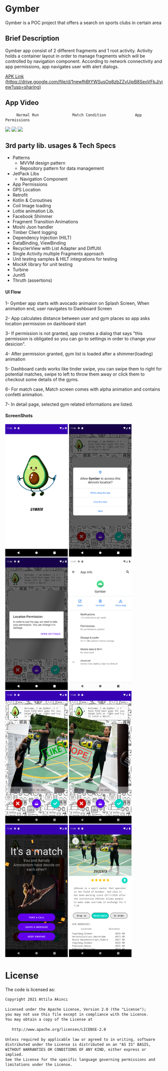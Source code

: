 # Gymber
Gymber is a POC project that offers a search on sports clubs in certain area

## Brief Description
Gymber app consist of 2 different fragments and 1 root activity. Activity holds a container layout in order to manage fragments which will be controlled by navigation component.
According to network connectivity and app permissions, app navigates user with alert dialogs.

[APK Link (https://drive.google.com/file/d/1newfhBtYWSusOq8zbZZyUipB8SeoVFkJ/view?usp=sharing)](https://drive.google.com/file/d/1newfhBtYWSusOq8zbZZyUipB8SeoVFkJ/view?usp=sharing)

## App Video

         Normal Run               Match Condition             App Permissions

<img src="https://user-images.githubusercontent.com/21987335/147551063-3b3ea1c6-ed61-4198-9f05-4ca5929f2a8c.gif" width="200"/> <img 
src="https://user-images.githubusercontent.com/21987335/147551113-d01939f5-4749-495a-8fe9-c13f9caea0ea.gif" width="200"/>  <img 
src="https://user-images.githubusercontent.com/21987335/147551149-1f3f2129-3b46-452b-ac74-d6dba158bad2.gif" width="200"/>  


## 3rd party lib. usages & Tech Specs
* Patterns
    - MVVM design pattern
    - Repository pattern for data management
* JetPack Libs
    - Navigation Component
* App Permissions
* GPS Location
* Retrofit
* Kotlin & Coroutines
* Coil Image loading
* Lottie animation Lib.
* Facebook Shimmer
* Fragment Transition Animations
* Moshi Json handler
* Timber Client logging
* Dependency Injection (HILT) 
* DataBinding, ViewBinding
* RecyclerView with List Adapter and DiffUtil
* Single Activity multiple Fragments approach
* Unit testing samples & HILT integrations for testing
* MockK library for unit testing
* Turbine
* Junit5
* Thruth (assertions)

#### UI Flow
1- Gymber app starts with avocado animaion on Splash Screen, When animation end, user navigates to Dashboard Screen

2- App calculates distance between user and gym places so app asks location permission on dashboard start

3- If permission is not granted, app creates a dialog that says "this permission is obligated so you can go to settings in order to change your desicion".

4- After permission granted, gym list is loaded after a shimmer(loading) animation

5- Dashboard cards works like tinder swipe, you can swipe them to right for potential matches, swipe to left to throw them away or click them to checkout some details of the gyms.

6- For match case, Match screen comes with alpha animation and contains confetti animation. 

7- In detail page, selected gym related informations are listed. 


#### ScreenShots
<img src="https://github.com/AttilaAKINCI/Gymber/blob/master/images/1.png" width="200">   <img
src="https://github.com/AttilaAKINCI/Gymber/blob/master/images/2.png" width="200">   <img
src="https://github.com/AttilaAKINCI/Gymber/blob/master/images/3.png" width="200">   <img
src="https://github.com/AttilaAKINCI/Gymber/blob/master/images/4.png" width="200">   <img
src="https://github.com/AttilaAKINCI/Gymber/blob/master/images/5.png" width="200">   <img
src="https://github.com/AttilaAKINCI/Gymber/blob/master/images/6.png" width="200">   <img
src="https://github.com/AttilaAKINCI/Gymber/blob/master/images/7.png" width="200">   <img
src="https://github.com/AttilaAKINCI/Gymber/blob/master/images/8.png" width="200"> 

# License

The code is licensed as:

```
Copyright 2021 Attila Akıncı

Licensed under the Apache License, Version 2.0 (the "License");
you may not use this file except in compliance with the License.
You may obtain a copy of the License at

   http://www.apache.org/licenses/LICENSE-2.0

Unless required by applicable law or agreed to in writing, software
distributed under the License is distributed on an "AS IS" BASIS,
WITHOUT WARRANTIES OR CONDITIONS OF ANY KIND, either express or implied.
See the License for the specific language governing permissions and
limitations under the License.
```

